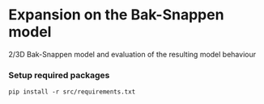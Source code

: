 # Expansion on the Bak-Snappen model

2/3D Bak-Snappen model and evaluation of the resulting model behaviour

### Setup required packages

```
pip install -r src/requirements.txt
```